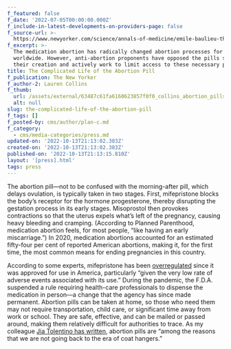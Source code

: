```yaml
---
f_featured: false
f_date: '2022-07-05T00:00:00.000Z'
f_include-in-latest-developments-on-providers-page: false
f_source-url: >-
  https://www.newyorker.com/science/annals-of-medicine/emile-baulieu-the-complicated-life-of-the-abortion-pill
f_excerpt: >-
  The medication abortion has radically changed abortion processes for millions
  worldwide. However, anti-abortion proponents have opposed the pills since
  their creation and actively work to limit access to these necessary pills.
title: The Complicated Life of the Abortion Pill
f_publication: The New Yorker
f_author-2: Lauren Collins
f_thumb:
  url: /assets/external/63487c61fa6160623857f0f0_collins_abortion_pills.webp
  alt: null
slug: the-complicated-life-of-the-abortion-pill
f_tags: []
f_posted-by: cms/author/plan-c.md
f_category:
  - cms/media-categories/press.md
updated-on: '2022-10-13T21:13:02.383Z'
created-on: '2022-10-13T21:13:02.383Z'
published-on: '2022-10-13T21:13:15.810Z'
layout: '[press].html'
tags: press
---
```


The abortion pill—not to be confused with the morning-after pill, which delays ovulation, is typically taken in two stages. First, mifepristone blocks the body’s receptor for the hormone progesterone, thereby disrupting the gestation process in its early stages. Misoprostol then provokes contractions so that the uterus expels what’s left of the pregnancy, causing heavy bleeding and cramping. (According to Planned Parenthood, medication abortion feels, for most people, “like having an early miscarriage.”) In 2020, medication abortions accounted for an estimated fifty-four per cent of reported American abortions, making it, for the first time, the most common means for ending pregnancies in this country.

According to some experts, mifepristone has been [overregulated](https://www.nejm.org/doi/full/10.1056/NEJMsb1612526) since it was approved for use in America, particularly “given the very low rate of adverse events associated with its use.” During the pandemic, the F.D.A. suspended a rule requiring health-care professionals to dispense the medication in person—a change that the agency has since made permanent. Abortion pills can be taken at home, so those who need them may not require transportation, child care, or significant time away from work or school. They are safe, effective, and can be mailed or passed around, making them relatively difficult for authorities to trace. As my colleague [Jia Tolentino has written](https://www.newyorker.com/magazine/2022/07/04/we-are-not-going-back-to-the-time-before-roe-we-are-going-somewhere-worse), abortion pills are “among the reasons that we are not going back to the era of coat hangers.”
